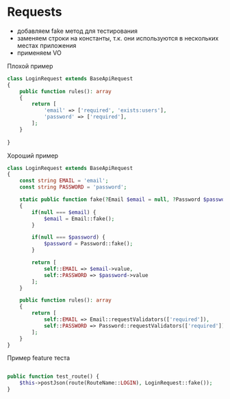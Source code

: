 # Requests

- добавляем fake метод для тестирования
- заменяем строки на константы, т.к. они используются в нескольких местах приложения
- применяем VO


Плохой пример
```php
class LoginRequest extends BaseApiRequest
{
    public function rules(): array
    {
        return [
            'email' => ['required', 'exists:users'],
            'password' => ['required'],
        ];
    }
    
}
```

Хороший пример
```php
class LoginRequest extends BaseApiRequest
{
    const string EMAIL = 'email';
    const string PASSWORD = 'password';

    static public function fake(?Email $email = null, ?Password $password = null): array
    {
        if(null === $email) {
            $email = Email::fake();
        }

        if(null === $password) {
            $password = Password::fake();
        }

        return [
            self::EMAIL => $email->value,
            self::PASSWORD => $password->value
        ];
    }

    public function rules(): array
    {
        return [
            self::EMAIL => Email::requestValidators(['required']),
            self::PASSWORD => Password::requestValidators(['required']),
        ];
    }
}

```




Пример feature теста
```php

public function test_route() {
    $this->postJson(route(RouteName::LOGIN), LoginRequest::fake());
}

```